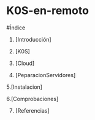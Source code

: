 # K0S-en-remoto

#Índice

1. [Introducción] 

2. [K0S]

3. [Cloud]

4. [PeparacionServidores]

5.[Instalacion]

6.[Comprobaciones]

7. [Referencias]
